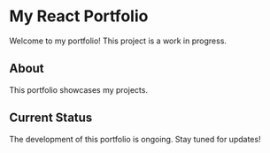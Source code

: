 # My React Portfolio

Welcome to my portfolio! This project is a work in progress.

## About

This portfolio showcases my projects.

## Current Status

The development of this portfolio is ongoing. Stay tuned for updates!
